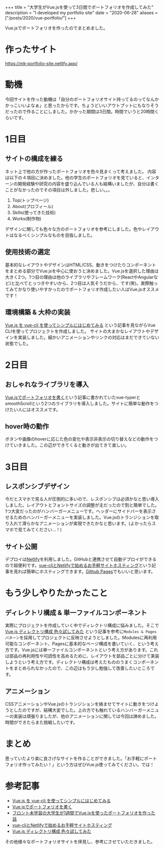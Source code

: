 +++
title = "大学生がVue.jsを使って3日間でポートフォリオを作成してみた"
description = "I developed my portfolio site"
date = "2020-06-28"
aliases = ["/posts/2020/vue-portfolio/"]
+++

Vue.jsでポートフォリオを作ったのでまとめました。
<!--more-->

# 作ったサイト
https://mk-portfolio-site.netlify.app/

# 動機
今回サイトを作った動機は「自分のポートフォリオサイト持ってるのってなんかかっこいいよなぁ」と思ったからです。ちょうどいいアウトプットにもなりそうだったので作ることにしました。かかった期間は3日間。時間でいうと20時間くらいです。

# 1日目
## サイトの構成を練る
ネット上で他の方が作ったポートフォリオを色々見まくって考えました。
内容は以下の４項目に決めました。他の学生のポートフォリオを見ていると、インターンの開発経験や研究の内容を盛り込んでいる人も結構いましたが、自分は書くことがなかったのでその項目は外しました。悲しい。。。

1. Top(トップページ)
2. About(プロフィール)
3. Skills(使ってきた技術)
4. Works(制作物)

デザインに関しても色々な方のポートフォリオを参考にしました。色やレイアウトはなるべくシンプルなものを目指しました。

## 使用技術の選定
基本的なレイアウトやデザインはHTML/CSS、動きをつけたりコンポーネントをまとめる部分でVue.jsを中心に使おうと決めました。Vue.jsを選択した理由は大きく2つ。1つ目の理由は他のライブラリやフレームワーク(ReactやAngularなど)と比べてとっつきやすいから、2つ目は人気そうだから、です(笑)。実際触ってみてかなり使いやすかったのでポートフォリオ作成したい人はVue.jsオススメです！

## 環境構築 & 大枠の実装
[Vue.js を vue-cli を使ってシンプルにはじめてみる](https://qiita.com/567000/items/dde495d6a8ad1c25fa43) という記事を見ながらVue CLIを使ってプロジェクトを作成しました。
サイトの大まかなレイアウトやデザインを実装しました。細かいアニメーションやリンクの対応はまだできていない状態でした。

# 2日目

## おしゃれなライブラリを導入
[Vue.jsでポートフォリオを書く](https://qiita.com/shoma3571/items/025a4e8aedeb62b1fed4)という記事に書かれていたvue-typerとsmoothScrollという2つのライブラリを導入しました。サイトに簡単な動作をつけたい人にはオススメです。

## hover時の動作
ボタンや画像のhoverに応じた色の変化や表示非表示の切り替えなどの動作をつけていきました。この辺ができてくると動きが出てきて楽しい。

# 3日目
## レスポンシブデザイン
今だとスマホで見る人が圧倒的に多いので、レスポンシブは必須かなと思い導入しました。レイアウトとフォントサイズの調整が主だったので割と簡単でした。1つ大変だったのがハンバーガーメニューです。ヘッダーにサイドバーを表示させるためのハンバーガーメニューを実装しました。Vue.jsのトランジションを取り入れて滑らかなアニメーションが実現できたかなと思います。(よかったらスマホで見てみてください...！)

## サイト公開
デプロイは[Netlify](https://www.netlify.com/)を利用しました。GitHubと連携させて自動デプロイができるので超便利です。[vue-cliとNetlifyで始めるお手軽サイトホスティング](https://qiita.com/mnuma/items/15f2e8a5f34a392bc604)という記事を見れば簡単にホスティングできます。[Github Pages](https://pages.github.com/)でもいいと思います。

# もう少しやりたかったこと

## ディレクトリ構成 & 単一ファイルコンポーネント
実際にプロジェクトを作成していく中でディレクトリ構成に悩みました。そこで [Vue.js ディレクトリ構成 色々試してみた](https://qiita.com/tockn/items/2ce68b99e0839df52200#modules--pages%E3%83%91%E3%82%BF%E3%83%BC%E3%83%B3) という記事を参考に`Modules & Pagesパターン`を採用してプロジェクトに反映させようとしました。Modulesに再利用可能なコンポーネント、Pagesに基本的なページ構成を書いていく、という考え方です。Vue.jsには単一ファイルコンポーネントという考え方があります。これは部品の再利用性や可読性を高めるために、レイアウトを部品ごとに分けて実装しようという考え方です。ディレクトリ構成は考えたもののうまくコンポーネントをまとめられなかったので、この辺はもう少し勉強して改善したいところです。

## アニメーション
CSSアニメーションやVue.jsのトランジションを絡ませてサイトに動きをつけようとしたのですが、結構大変でした。上の方でも触れているハンバーガーメニューの実装は頑張りましたが、他のアニメーションに関しては今回は諦めました。時間ができたらまた挑戦したいです。

# まとめ
思っていたより楽に良さげなサイトを作ることができました。「お手軽にポートフォリオ作ってみたい！」という方はぜひVue.js使ってみてください。では！

# 参考記事
- [Vue.js を vue-cli を使ってシンプルにはじめてみる](https://qiita.com/567000/items/dde495d6a8ad1c25fa43)
- [Vue.jsでポートフォリオを書く](https://qiita.com/shoma3571/items/025a4e8aedeb62b1fed4)
- [フロント未学習の大学生が1週間でVue.jsを使ったポートフォリオを作った話](https://qiita.com/p1ass/items/a01578b782f17f573510)
- [vue-cliとNetlifyで始めるお手軽サイトホスティング](https://qiita.com/mnuma/items/15f2e8a5f34a392bc604)
- [Vue.js ディレクトリ構成 色々試してみた](https://qiita.com/tockn/items/2ce68b99e0839df52200#modules--pages%E3%83%91%E3%82%BF%E3%83%BC%E3%83%B3) 

その他様々なポートフォリオサイトを拝見し、参考にさせていただきました。
